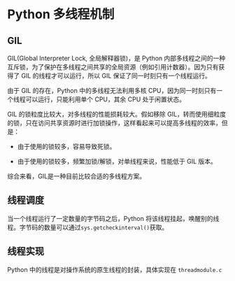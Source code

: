 # Python 多线程机制

## GIL

GIL(Global Interpreter Lock, 全局解释器锁)，是 Python 内部多线程之间的一种互斥锁，为了保护在多线程之间共享的全局资源（例如引用计数器）。因为只有获得了 GIL 的线程才可以运行，所以 GIL 保证了同一时刻只有一个线程运行。

由于 GIL 的存在，Python 中的多线程无法利用多核 CPU，因为同一时刻只有一个线程可以运行，只能利用单个 CPU，其余 CPU 处于闲置状态。

GIL 的锁粒度比较大，对多线程的性能损耗较大。假如移除 GIL，转而使用细粒度的锁，只在访问共享资源时进行加锁操作，这样看起来可以提高多线程的效率，但是：

- 由于使用的锁较多，容易导致死锁。

- 由于使用的锁较多，频繁加锁/解锁，对单线程来说，性能低于 GIL 版本。

综合来看，GIL是一种目前比较合适的多线程方案。

## 线程调度

当一个线程运行了一定数量的字节码之后，Python 将该线程挂起，唤醒别的线程。字节码的数量可以通过`sys.getcheckinterval()`获取。


## 线程实现

Python 中的线程是对操作系统的原生线程的封装，具体实现在 `threadmodule.c`